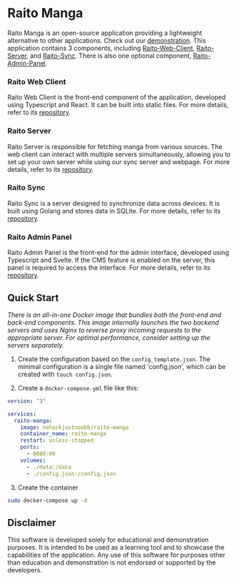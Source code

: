 # Raito Manga

Raito Manga is an open-source application providing a lightweight alternative to other applications. Check out our [demonstration](https://raitomanga.app).
This application contains 3 components, including [Raito-Web-Client](https://github.com/nohackjustnoobb/Raito-Web-Client), [Raito-Server](https://github.com/nohackjustnoobb/Raito-Server), and [Raito-Sync](https://github.com/nohackjustnoobb/Raito-Sync). There is also one optional component, [Raito-Admin-Panel](https://github.com/nohackjustnoobb/Raito-Admin-Panel).

### Raito Web Client

Raito Web Client is the front-end component of the application, developed using Typescript and React. It can be built into static files. For more details, refer to its [repository](https://github.com/nohackjustnoobb/Raito-Web-Client).

### Raito Server

Raito Server is responsible for fetching manga from various sources. The web client can interact with multiple servers simultaneously, allowing you to set up your own server while using our sync server and webpage. For more details, refer to its [repository](https://github.com/nohackjustnoobb/Raito-Server).

### Raito Sync

Raito Sync is a server designed to synchronize data across devices. It is built using Golang and stores data in SQLite. For more details, refer to its [repository](https://github.com/nohackjustnoobb/Raito-Sync).

### Raito Admin Panel

Raito Admin Panel is the front-end for the admin interface, developed using Typescript and Svelte. If the CMS feature is enabled on the server, this panel is required to access the interface. For more details, refer to its [repository](https://github.com/nohackjustnoobb/Raito-Admin-Panel).

## Quick Start

_There is an all-in-one Docker image that bundles both the front-end and back-end components. This image internally launches the two backend servers and uses Nginx to reverse proxy incoming requests to the appropriate server. For optimal performance, consider setting up the servers separately._

1. Create the configuration based on the `config_template.json`. The minimal configuration is a single file named 'config.json', which can be created with `touch config.json`.

2. Create a `docker-compose.yml` file like this:

```yml
version: "3"

services:
  raito-manga:
    image: nohackjustnoobb/raito-manga
    container_name: raito-manga
    restart: unless-stopped
    ports:
      - 8080:80
    volumes:
      - ./data:/data
      - ./config.json:/config.json
```

3. Create the container

```bash
sudo docker-compose up -d
```

## Disclaimer

This software is developed solely for educational and demonstration purposes. It is intended to be used as a learning tool and to showcase the capabilities of the application. Any use of this software for purposes other than education and demonstration is not endorsed or supported by the developers.
